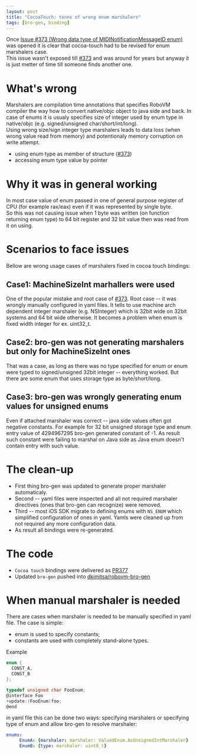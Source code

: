 ```yaml
---
layout: post
title: "CocoaTouch: tonns of wrong enum marshalers"
tags: [bro-gen, binding]
---
```

Once [Issue #373 (Wrong data type of MIDINotificationMessageID enum)](https://github.com/MobiVM/robovm/issues/373) was opened it is clear that cocoa-touch had to be revised for enum marshalers case.   
This issue wasn't exposed till [#373](https://github.com/MobiVM/robovm/issues/373) and was around for years but anyway it is just metter of time till someone finds another one.

# What's wrong
Marshalers are compilation time annotations that specifies RoboVM compiler the way how to convert native/objc object to java side and back. In case of enums it is usualy specifies size of integer used by enum type in native/objc (e.g. signed/unsigned char/short/int/long).  
Using wrong size/sign integer type marshalers leads to data loss (when wrong value read from memory) and potentionaly memory corruption on write attempt.  
* using enum type as member of structure ([#373](https://github.com/MobiVM/robovm/issues/373))
* accessing enum type value by pointer

# Why it was in general working 
<!-- more -->
In most case value of enum passed in one of general purpose register of CPU (for example rax/eax) even if it was represented by single byte.   
So this was not causing issue when 1 byte was written (on function returning enum type) to 64 bit register and 32 bit value then was read from it on using.

# Scenarios to face issues 
Bellow are wrong usage cases of marshalers fixed in cocoa touch bindings:

## Case1: MachineSizeInt marhallers were used
One of the popular mistake and root case of [#373](https://github.com/MobiVM/robovm/issues/373).
Root case -- it was wrongly manually configured in yaml files. 
It tells to use machine arch dependent integer marshaler (e.g. NSInteger) which is 32bit wide on 32bit systems and 64 bit wide otherwise. It becomes a problem when enum is fixed width integer for ex. uint32_t.

## Case2: bro-gen was not generating marshalers but only for MachineSizeInt ones
That was a case, as long as there was no type specified for enum or enum were typed to signed/unsigned 32bit integer -- everything worked. But there are some enum that uses storage type as byte/short/long.

## Case3: bro-gen was wrongly generating enum values for unsigned enums
Even if attached marshaler was correct -- java side values often got negative constants. For example for 32 bit unsigned storage type and enum entry value of 4294967295 bro-gen generated constant of -1. As result such constant were failing to marshal on Java side as Java enum doesn't contain entry with such value.

# The clean-up
* First thing bro-gen was updated to generate proper marshaler automaticaly. 
* Second -- yaml files were inspected and all not required marshaler directives (ones that bro-gen can recognize) were removed.   
* Third -- most iOS SDK migrate to defining enums with `NS_ENUM` which simplified configuration of ones in yaml. Yamls were cleaned up from not required any more configuration data. 
* As result all bindings were re-generated. 

# The code
* `Cocoa touch` bindings were delivered as [PR377](https://github.com/MobiVM/robovm/pull/377)  
* Updated `bro-gen` pushed into [dkimitsa/robovm-bro-gen](https://github.com/dkimitsa/robovm-bro-gen)

# When manual marshaler is needed 
There are cases when marshaler is needed to be manually specified in yaml file. The case is simple:
* enum is used to specify constants;
* constants are used with completely stand-alone types.

Example
```c
enum {
  CONST_A,
  CONST_B
};

typedef unsigned char FooEnum;
@interface Foo
+update:(FooEnum)foo;
@end
```

in yaml file this can be done two ways: specifying marshalers or specifying type of enum and allow bro-gen to resolve marshaler:  
```yaml
enums:
     EnumA: {marshaler: marshaler: ValuedEnum.AsUnsignedIntMarshaler}
     EnumB: {type: marshaler: uint8_t}
``` 
